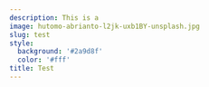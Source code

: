 ```yaml
---
description: This is a 
image: hutomo-abrianto-l2jk-uxb1BY-unsplash.jpg
slug: test
style:
  background: '#2a9d8f'
  color: '#fff'
title: Test
---
```

